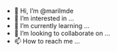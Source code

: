 - 👋 Hi, I’m @marilmde
- 👀 I’m interested in ...
- 🌱 I’m currently learning ...
- 💞️ I’m looking to collaborate on ...
- 📫 How to reach me ...

<!---
marilmde/marilmde is a ✨ special ✨ repository because its `README.md` (this file) appears on your GitHub profile.
You can click the Preview link to take a look at your changes.
--->
